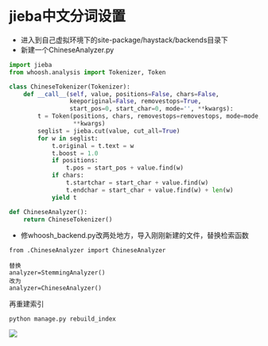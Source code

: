 # jieba中文分词设置
- 进入到自己虚拟环境下的site-package/haystack/backends目录下
- 新建一个ChineseAnalyzer.py
```python
import jieba
from whoosh.analysis import Tokenizer, Token

class ChineseTokenizer(Tokenizer):
    def __call__(self, value, positions=False, chars=False,
                 keeporiginal=False, removestops=True,
                 start_pos=0, start_char=0, mode='', **kwargs):
        t = Token(positions, chars, removestops=removestops, mode=mode,
                  **kwargs)
        seglist = jieba.cut(value, cut_all=True)
        for w in seglist:
            t.original = t.text = w
            t.boost = 1.0
            if positions:
                t.pos = start_pos + value.find(w)
            if chars:
                t.startchar = start_char + value.find(w)
                t.endchar = start_char + value.find(w) + len(w)
            yield t

def ChineseAnalyzer():
    return ChineseTokenizer()
```
- 修whoosh_backend.py改两处地方，导入刚刚新建的文件，替换检索函数
```text
from .ChineseAnalyzer import ChineseAnalyzer

替换
analyzer=StemmingAnalyzer()
改为
analyzer=ChineseAnalyzer()
```
再重建索引
```text
python manage.py rebuild_index
```
![](mdImages/rebuid_index.png)
